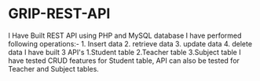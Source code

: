 # GRIP-REST-API
I Have Built REST API using PHP and MySQL database
I have performed following operations:-
    1. Insert data
    2. retrieve data
    3. update data
    4. delete data 
I have built 3 API's 
    1.Student table
    2.Teacher table
    3.Subject table
I have tested CRUD features for Student table, API can also be tested for Teacher and Subject tables.   

